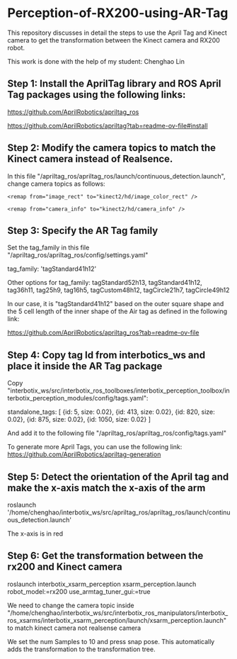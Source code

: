 # Perception-of-RX200-using-AR-Tag
This repository discusses in detail the steps to use the April Tag and Kinect camera to get the transformation between the Kinect camera and RX200 robot. 

This work is done with the help of my student: Chenghao Lin

## Step 1: Install the AprilTag library and ROS April Tag packages using the following links:

https://github.com/AprilRobotics/apriltag_ros

https://github.com/AprilRobotics/apriltag?tab=readme-ov-file#install


## Step 2: Modify the camera topics to match the Kinect camera instead of Realsence.
 In this file "/apriltag_ros/apriltag_ros/launch/continuous_detection.launch", change camera topics as follows:

    <remap from="image_rect" to="kinect2/hd/image_color_rect" />

    <remap from="camera_info" to="kinect2/hd/camera_info" />

## Step 3: Specify the AR Tag family 

Set the tag_family in this file "/apriltag_ros/apriltag_ros/config/settings.yaml"

tag_family:   'tagStandard41h12' 

Other options for tag_family: tagStandard52h13, tagStandard41h12, tag36h11, tag25h9, tag16h5, tagCustom48h12, tagCircle21h7, tagCircle49h12

In our case, it is "tagStandard41h12" based on the outer square shape and the 5 cell length of the inner shape of the Air tag as defined in the following link:

https://github.com/AprilRobotics/apriltag_ros?tab=readme-ov-file

<Add picture here>

## Step 4: Copy tag Id from interbotics_ws and place it inside the AR Tag package

Copy "interbotix_ws/src/interbotix_ros_toolboxes/interbotix_perception_toolbox/interbotix_perception_modules/config/tags.yaml":

standalone_tags:
  [
    {id:    5, size: 0.02},
    {id:  413, size: 0.02},
    {id:  820, size: 0.02},
    {id:  875, size: 0.02},
    {id: 1050, size: 0.02}
  ]

  And add it to the following file "/apriltag_ros/apriltag_ros/config/tags.yaml"

  To generate more April Tags, you can use the following link: https://github.com/AprilRobotics/apriltag-generation

  ## Step 5: Detect the orientation of the April tag and make the x-axis match the x-axis of the arm 

  roslaunch '/home/chenghao/interbotix_ws/src/apriltag_ros/apriltag_ros/launch/continuous_detection.launch'

  The x-axis is in red 

  ## Step 6: Get the transformation between the rx200 and Kinect camera


roslaunch interbotix_xsarm_perception xsarm_perception.launch robot_model:=rx200 use_armtag_tuner_gui:=true

We need to change the camera topic inside "/home/chenghao/interbotix_ws/src/interbotix_ros_manipulators/interbotix_ros_xsarms/interbotix_xsarm_perception/launch/xsarm_perception.launch" to match kinect camera not realsense camera


  <arg name="camera_frame"                      default="kinect2_rgb_optical_frame"/>

  <arg name="camera_color_topic"                default="kinect2/hd/image_color_rect"/>

  <arg name="camera_info_topic"                 default="kinect2/hd/camera_info"/>


We set the num Samples to 10 and press snap pose. This automatically adds the transformation to the transformation tree. 

  

